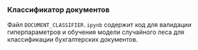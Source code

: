 ### Классификатор документов
Файл `DOCUMENT_CLASSIFIER.ipynb` содержит код для валидации гиперпараметров и обучения модели случайного леса для классификации бухгалтерских документов.